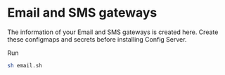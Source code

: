 # Email and SMS gateways

The information of your Email and SMS gateways is created here.  Create these configmaps and secrets before installing Config Server.

Run 
```sh
sh email.sh
```
